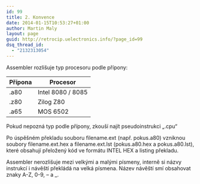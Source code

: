 ```yaml
---
id: 99
title: 2. Konvence
date: 2014-01-15T10:53:27+01:00
author: Martin Maly
layout: page
guid: http://retrocip.uelectronics.info/?page_id=99
dsq_thread_id:
  - "2132313054"
---
```

Assembler rozlišuje typ procesoru podle přípony:

| Přípona | Procesor          |
| ------- | ----------------- |
| .a80    | Intel 8080 / 8085 |
| .z80    | Zilog Z80         |
| .a65    | MOS 6502          |

Pokud nepozná typ podle přípony, zkouší najít pseudoinstrukci „.cpu“

Po úspěšném překladu souboru filename.ext (např. pokus.a80) vzniknou soubory filename.ext.hex a filename.ext.lst (pokus.a80.hex a pokus.a80.lst), které obsahují přeložený kód ve formátu INTEL HEX a listing překladu.

Assembler nerozlišuje mezi velkými a malými písmeny, interně si názvy instrukcí i návěští překládá na velká písmena. Název návěští smí obsahovat znaky A-Z, 0-9, – a _.